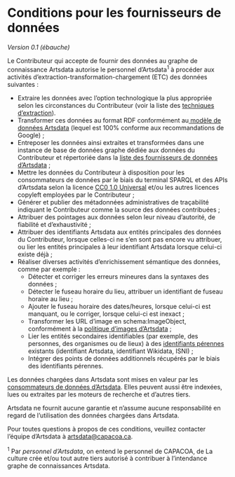 # Conditions pour les fournisseurs de données

_Version 0.1 (ébauche)_

Le Contributeur qui accepte de fournir des données au graphe de connaissance Artsdata autorise le personnel d’Artsdata<sup>1</sup> à procéder aux activités d’extraction-transformation-chargement (ETC) des données suivantes :

- Extraire les données avec l’option technologique la plus appropriée selon les circonstances du Contributeur (voir la liste des [techniques d’extraction](https://culturecreates.github.io/artsdata-data-model/architecture/overview.fr.html#fournisseurs-de-donn%C3%A9es)).
- Transformer ces données au format RDF conformément au[ modèle de données Artsdata](https://culturecreates.github.io/artsdata-data-model/index.fr.html) (lequel est 100% conforme aux recommandations de Google) ;
- Entreposer les données ainsi extraites et transformées dans une instance de base de données graphe dédiée aux données du Contributeur et répertoriée dans la [liste des fournisseurs de données d’Artsdata](https://kg.artsdata.ca/query/show?sparql=feeds_all&title=Data+Feeds) ; 
- Mettre les données du Contributeur à disposition pour les consommateurs de données par le biais du terminal SPARQL et des APIs d’Artsdata selon la licence [CC0 1.0 Universal](https://creativecommons.org/publicdomain/zero/1.0/deed.fr) et/ou les autres licences copyleft employées par le Contributeur ;
- Générer et publier des métadonnées administratives de traçabilité indiquant le Contributeur comme la source des données contribuées ;
- Attribuer des pointages aux données selon leur niveau d’autorité, de fiabilité et d’exhaustivité ;
- Attribuer des identifiants Artsdata aux entités principales des données du Contributeur, lorsque celles-ci ne s’en sont pas encore vu attribuer, ou lier les entités principales à leur identifiant Artsdata lorsque celui-ci existe déjà ;
- Réaliser diverses activités d’enrichissement sémantique des données, comme par exemple :
  - Détecter et corriger les erreurs mineures dans la syntaxes des données ;
  - Détecter le fuseau horaire du lieu, attribuer un identifiant de fuseau horaire au lieu ;
  - Ajouter le fuseau horaire des dates/heures, lorsque celui-ci est manquant, ou le corriger, lorsque celui-ci est inexact ;
  - Transformer les URL d’image en schema:ImageObject, conformément à la [politique d’images d’Artsdata](https://kg.artsdata.ca/fr/doc/image-policy) ; 
  - Lier les entités secondaires identifiables (par exemple, des personnes, des organismes ou de lieux) à des [identifiants pérennes](https://culturecreates.github.io/artsdata-data-model/identifier-recommendations.fr.html) existants (identifiant Artsdata, identifiant Wikidata, ISNI) ;
  - Intégrer des points de données additionnels récupérés par le biais des identifiants pérennes. 

Les données chargées dans Artsdata sont mises en valeur par les [consommateurs de données d’Artsdata](https://kg.artsdata.ca/fr/doc/data-consumers). Elles peuvent aussi être indexées, lues ou extraites par les moteurs de recherche et d’autres tiers. 

Artsdata ne fournit aucune garantie et n’assume aucune responsabilité en regard de l’utilisation des données chargées dans Artsdata.


Pour toutes questions à propos de ces conditions, veuillez contacter l’équipe d’Artsdata à artsdata@capacoa.ca. 

<sup>1</sup> Par _personnel d’Artsdata_, on entend le personnel de CAPACOA, de La culture crée et/ou tout autre tiers autorisé à contribuer à l’intendance graphe de connaissances Artsdata.
